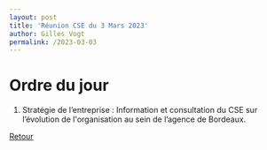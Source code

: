 ```yaml
---
layout: post
title: 'Réunion CSE du 3 Mars 2023'
author: Gilles Vogt
permalink: /2023-03-03
---
```

# Ordre du jour

1. Stratégie de l’entreprise : Information et consultation du CSE sur l’évolution de l'organisation au sein de l’agence de Bordeaux. 

 [Retour](./)
